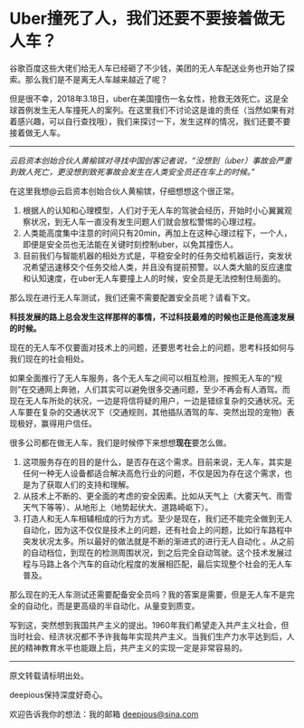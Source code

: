 # Uber撞死了人，我们还要不要接着做无人车？

谷歌百度这些大佬们给无人车已经砸了不少钱，美团的无人车配送业务也开始了探索。那么我们是不是离无人车越来越近了呢？

但是很不幸，2018年3.18日，uber在美国撞伤一名女性，抢救无效死亡。这是全球首例发生无人车撞死人的案列。在这里我们不讨论这是谁的责任（当然如果有对着感兴趣，可以自行查找哦），我们来探讨一下，发生这样的情况，我们还要不要接着做无人车。

------

*云启资本创始合伙人黄榆镔对寻找中国创客记者说，“没想到（uber）事故会严重到致人死亡，更没想到致死事故会发生在人类安全员还在车上的时候。”*

在这里我想@云启资本创始合伙人黄榆镔，仔细想想这个很正常。

1. 根据人的认知和心理模型，人们对于无人车的驾驶会经历，开始时小心翼翼观察状况，到无人车一直没有发生问题人们就会放松警惕的心理过程。
2. 人类能高度集中注意的时间只有20min，再加上在这种心理过程下，一个人，即便是安全员也无法能在关键时刻控制uber，以免其撞伤人。
3. 目前我们与智能机器的相处方式是，平稳安全时的任务交给机器运行，突发状况希望迅速移交个任务交给人类，并且没有提前预警。以人类大脑的反应速度和认知速度，在uber无人车要撞上人的时候，安全员是无法控制住局面的。

那么现在进行无人车测试，我们还需不需要配置安全员呢？请看下文。



**科技发展的路上总会发生这样那样的事情，不过科技最难的时候也正是他高速发展的时候。**

现在的无人车不仅要面对技术上的问题，还要思考社会上的问题，思考科技如何与我们现在的社会相处。

如果全面推行了无人车服务，各个无人车之间可以相互检测，按照无人车的“规则”在交通网上奔驰，人们其实可以避免很多交通问题，至少不再会有人酒驾。而现在无人车所处的状况，一边是将信将疑的用户，一边是错综复杂的交通状况。无人车要在复杂的交通状况下（交通规则，其他插队酒驾的车、突然出现的宠物）表现极好，赢得用户信任。

很多公司都在做无人车，我们是时候停下来想想**现在**要怎么做。

1. 这项服务存在的目的是什么，是否存在这个需求。目前来说，无人车，其实是任何一种无人设备都适合解决高危行业的问题，不仅是因为存在这个需求，也是为了获取人们的支持和理解。
2. 从技术上不断的、更全面的考虑的安全因素。比如从天气上（大雾天气、雨雪天气下等等）、从地形上（地势起伏大、道路崎岖下）。
3. 打造人和无人车相辅相成的行为方式。至少是现在，我们还不能完全做到无人自动化，因为这不仅仅是技术上的问题，还有社会上的问题，比如行车路程中突发状况太多。所以最好的做法就是不断的渐进式的进行无人自动化 。从之前的自动档位，到现在的检测周围状况，到之后完全自动驾驶。这个技术发展过程与马路上各个汽车的自动化程度的发展相匹配，最后实现整个社会的无人车普及。

那么现在的无人车测试还需要配备安全员吗？我的答案是需要，但是无人车不是完全的自动化，而是更高级的半自动化，从量变到质变。

写到这，突然想到我国共产主义的提出。1960年我们希望走入共产主义社会，但当时社会、经济状况都不予许我每年实现共产主义。当我们生产力水平达到后，人民的精神教育水平也能跟上后，共产主义的实现一定是非常容易的。



------

原文转载请标明出处。

deepious保持深度好奇心。

欢迎告诉我你的想法：我的邮箱 deepious@sina.com